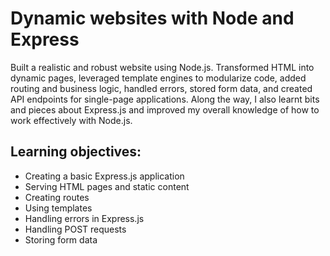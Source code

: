 # Dynamic websites with Node and Express

Built a realistic and robust website using Node.js. Transformed HTML into dynamic pages, leveraged template engines to modularize code, added routing and business logic, handled errors, stored form data, and created API endpoints for single-page applications. Along the way, I also learnt bits and pieces about Express.js and improved my overall knowledge of how to work effectively with Node.js.

## Learning objectives:

* Creating a basic Express.js application
* Serving HTML pages and static content
* Creating routes
* Using templates
* Handling errors in Express.js
* Handling POST requests
* Storing form data
